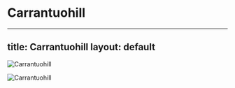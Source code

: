 
Carrantuohill
=============
---
title: Carrantuohill
layout: default
---

![Carrantuohill](https://www.irelandbeforeyoudie.com/wp-content/uploads/2021/02/carrauntoohil-hike-scaled.jpg)

![Carrantuohill](https://image.geo.de/30138332/t/CO/v3/w1440/r0/-/carrantuohill-1-jpg--78648-.jpg)